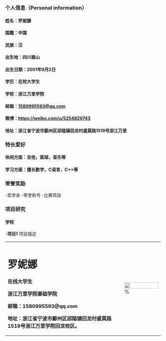 ### 个人信息（Personal information）
#### 姓名：罗妮娜
#### 国籍：中国
#### 民族：汉
#### 出生地：四川眉山
#### 出生日期：2001年9月2日
#### 学历：在校大学生
#### 学校：浙江万里学院
#### 邮箱：1580995593@qq.com
#### 微博：https://weibo.com/u/5254829743
#### 地址：浙江省宁波市鄞州区邱隘镇回龙村盛莫路1519号浙江万里

### 特长爱好
#### 休闲方面：吉他，篮球，音乐等
#### 学习方面：擅长数学，C语言，C++等

### 荣誉奖励
-奖学金
-荣誉称号
-比赛项目
 
### 项目研究
#### 学校
-**项目1**
项目描述<table border="0">
  <tr>
    <td width="75%">
      <h1>罗妮娜</h1>
      <p><b>在线大学生</b></p>
      <p><b>浙江万里学院基础学院</b></p>
      <p><b>邮箱：1580995593@qq.com</b></p>
      <p><b>地址：浙江省宁波市鄞州区邱隘镇回龙村盛莫路1519号浙江万里学院回龙校区。</b></p>
    </td>
    <td width="25%">
      <img src="/luinina.jpg" width="100%">      %
    </td>
  </tr>
</table>
